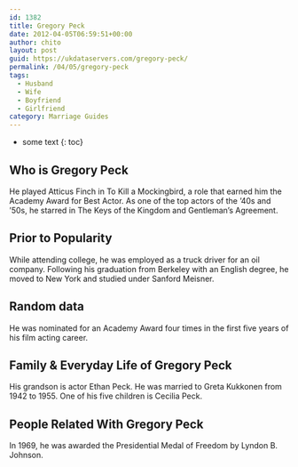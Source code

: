 ```yaml
---
id: 1382
title: Gregory Peck
date: 2012-04-05T06:59:51+00:00
author: chito
layout: post
guid: https://ukdataservers.com/gregory-peck/
permalink: /04/05/gregory-peck
tags:
  - Husband
  - Wife
  - Boyfriend
  - Girlfriend
category: Marriage Guides
---
```


* some text
{: toc}


## Who is  Gregory Peck
                  
                  
                  
He played Atticus Finch in To Kill a Mockingbird, a role that earned him the Academy Award for Best Actor. As one of the top actors of the &#8217;40s and &#8217;50s, he starred in The Keys of the Kingdom and Gentleman&#8217;s Agreement. 
                  
                
                
                
## Prior to Popularity 
                  
                  
                  
While attending college, he was employed as a truck driver for an oil company. Following his graduation from Berkeley with an English degree, he moved to New York and studied under Sanford Meisner. 
                  
                
                
                
## Random data 
                  
                  
                  
He was nominated for an Academy Award four times in the first five years of his film acting career. 
                  
                
                
                
## Family & Everyday Life of Gregory Peck
                  
                  
                  
His grandson is actor Ethan Peck. He was married to Greta Kukkonen from 1942 to 1955. One of his five children is Cecilia Peck. 
                  
                
                
                
## People Related With  Gregory Peck
                  
                  
                  
In 1969, he was awarded the Presidential Medal of Freedom by Lyndon B. Johnson. 
                  
                
              
            
          
          
          
    
    
  
